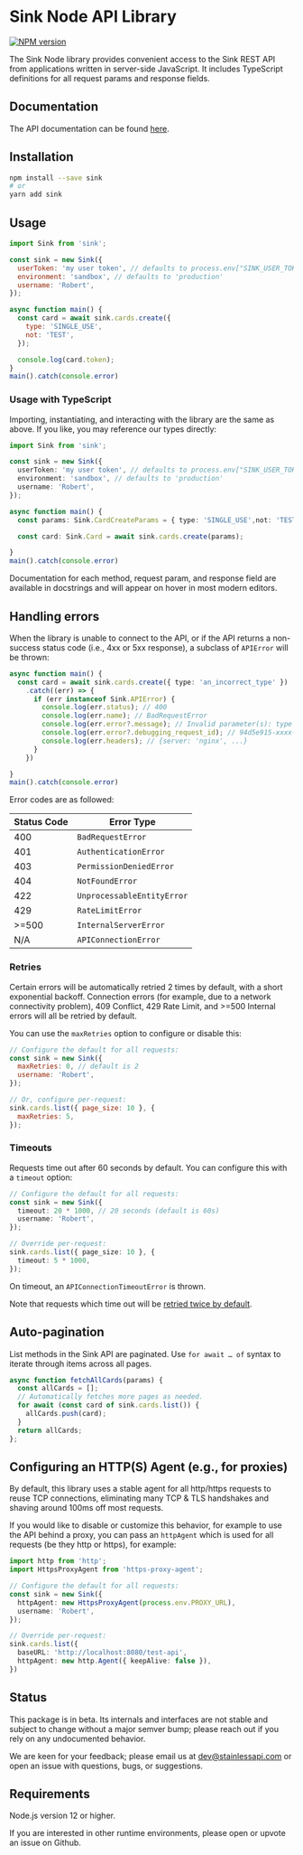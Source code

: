 # Sink Node API Library

[![NPM version](https://img.shields.io/npm/v/sink.svg)](https://npmjs.org/package/sink)

The Sink Node library provides convenient access to the Sink REST API from applications written in server-side JavaScript.
It includes TypeScript definitions for all request params and response fields.

## Documentation

The API documentation can be found [here](https://stainlessapi.com).

## Installation

```sh
npm install --save sink
# or
yarn add sink
```

## Usage

```js
import Sink from 'sink';

const sink = new Sink({
  userToken: 'my user token', // defaults to process.env["SINK_USER_TOKEN"]
  environment: 'sandbox', // defaults to 'production'
  username: 'Robert',
});

async function main() {
  const card = await sink.cards.create({
    type: 'SINGLE_USE',
    not: 'TEST',
  });

  console.log(card.token);
}
main().catch(console.error)
```

### Usage with TypeScript

Importing, instantiating, and interacting with the library are the same as above.
If you like, you may reference our types directly:

```ts
import Sink from 'sink';

const sink = new Sink({
  userToken: 'my user token', // defaults to process.env["SINK_USER_TOKEN"]
  environment: 'sandbox', // defaults to 'production'
  username: 'Robert',
});

async function main() {
  const params: Sink.CardCreateParams = { type: 'SINGLE_USE',not: 'TEST' };

  const card: Sink.Card = await sink.cards.create(params);

}
main().catch(console.error)
```

Documentation for each method, request param, and response field are available in docstrings and will appear on hover in most modern editors.

## Handling errors

When the library is unable to connect to the API,
or if the API returns a non-success status code (i.e., 4xx or 5xx response),
a subclass of `APIError` will be thrown:

```ts
async function main() {
  const card = await sink.cards.create({ type: 'an_incorrect_type' })
    .catch((err) => {
      if (err instanceof Sink.APIError) {
        console.log(err.status); // 400
        console.log(err.name); // BadRequestError
        console.log(err.error?.message); // Invalid parameter(s): type
        console.log(err.error?.debugging_request_id); // 94d5e915-xxxx-4cee-a4f5-2xd6ebd279ac
        console.log(err.headers); // {server: 'nginx', ...}
      }
    })

}
main().catch(console.error)
```

Error codes are as followed:

| Status Code | Error Type                 |
| ----------- | -------------------------- |
| 400         | `BadRequestError`          |
| 401         | `AuthenticationError`      |
| 403         | `PermissionDeniedError`    |
| 404         | `NotFoundError`            |
| 422         | `UnprocessableEntityError` |
| 429         | `RateLimitError`           |
| >=500       | `InternalServerError`      |
| N/A         | `APIConnectionError`       |

### Retries

Certain errors will be automatically retried 2 times by default, with a short exponential backoff.
Connection errors (for example, due to a network connectivity problem), 409 Conflict, 429 Rate Limit,
and >=500 Internal errors will all be retried by default.

You can use the `maxRetries` option to configure or disable this:

<!-- prettier-ignore -->
```js
// Configure the default for all requests:
const sink = new Sink({
  maxRetries: 0, // default is 2
  username: 'Robert',
});

// Or, configure per-request:
sink.cards.list({ page_size: 10 }, {
  maxRetries: 5,
});
```

### Timeouts

Requests time out after 60 seconds by default. You can configure this with a `timeout` option:

<!-- prettier-ignore -->
```ts
// Configure the default for all requests:
const sink = new Sink({
  timeout: 20 * 1000, // 20 seconds (default is 60s)
  username: 'Robert',
});

// Override per-request:
sink.cards.list({ page_size: 10 }, {
  timeout: 5 * 1000,
});
```

On timeout, an `APIConnectionTimeoutError` is thrown.

Note that requests which time out will be [retried twice by default](#retries).

## Auto-pagination

List methods in the Sink API are paginated.
Use `for await … of` syntax to iterate through items across all pages.

```js
async function fetchAllCards(params) {
  const allCards = [];
  // Automatically fetches more pages as needed.
  for await (const card of sink.cards.list()) {
    allCards.push(card);
  }
  return allCards;
};
```

## Configuring an HTTP(S) Agent (e.g., for proxies)

By default, this library uses a stable agent for all http/https requests to reuse TCP connections, eliminating many TCP & TLS handshakes and shaving around 100ms off most requests.

If you would like to disable or customize this behavior, for example to use the API behind a proxy, you can pass an `httpAgent` which is used for all requests (be they http or https), for example:

<!-- prettier-ignore -->
```ts
import http from 'http';
import HttpsProxyAgent from 'https-proxy-agent';

// Configure the default for all requests:
const sink = new Sink({
  httpAgent: new HttpsProxyAgent(process.env.PROXY_URL),
  username: 'Robert',
});

// Override per-request:
sink.cards.list({
  baseURL: 'http://localhost:8080/test-api',
  httpAgent: new http.Agent({ keepAlive: false }),
})
```

## Status

This package is in beta. Its internals and interfaces are not stable
and subject to change without a major semver bump;
please reach out if you rely on any undocumented behavior.

We are keen for your feedback; please email us at [dev@stainlessapi.com](mailto:dev@stainlessapi.com)
or open an issue with questions, bugs, or suggestions.

## Requirements

Node.js version 12 or higher.

If you are interested in other runtime environments, please open or upvote an issue on Github.
